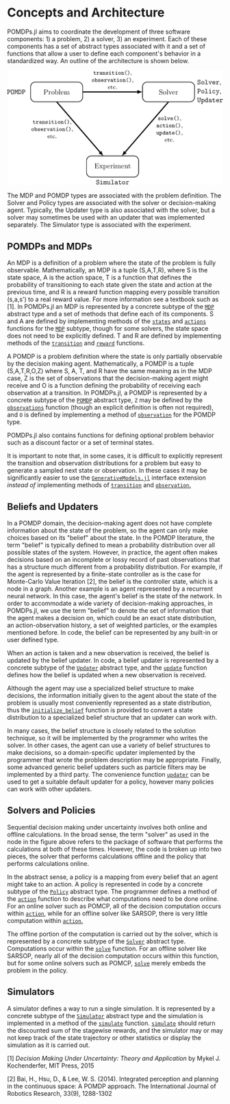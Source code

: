 # Concepts and Architecture

POMDPs.jl aims to coordinate the development of three software components: 1) a problem, 2) a solver, 3) an experiment.
Each of these components has a set of abstract types associated with it and a set of functions that allow a user to define each component's behavior in a standardized way.
An outline of the architecture is shown below.

![concepts](figures/concepts.png)

The MDP and POMDP types are associated with the problem definition.
The Solver and Policy types are associated with the solver or decision-making agent.
Typically, the Updater type is also associated with the solver, but a solver may sometimes be used with an updater that was implemented separately.
The Simulator type is associated with the experiment. 

## POMDPs and MDPs

An MDP is a definition of a problem where the state of the problem is fully observable.
Mathematically, an MDP is a tuple (S,A,T,R), where S is the state space, A is the action space, T is a function that defines the probability of transitioning to each state given the state and action at the previous time, and R is a reward function mapping every possible transition (s,a,s') to a real reward value.
For more information see a textbook such as [1].
In POMDPs.jl an MDP is represented by a concrete subtype of the [`MDP`](@ref) abstract type and a set of methods that define each of its components.
S and A are defined by implementing methods of the [`states`](@ref) and [`actions`](@ref) functions for the [`MDP`](@ref) subtype, though for some solvers, the state space does not need to be explicitly defined.
T and R are defined by implementing methods of the [`transition`](@ref) and [`reward`](@ref) functions. 

A POMDP is a problem definition where the state is only partially observable by the decision making agent.
Mathematically, a POMDP is a tuple (S,A,T,R,O,Z) where S, A, T, and R have the same meaning as in the MDP case, Z is the set of observations that the decision-making agent might receive and O is a function defining the probability of receiving each observation at a transition.
In POMDPs.jl, a POMDP is represented by a concrete subtype of the [`POMDP`](@ref) abstract type, `Z` may be defined by the [`observations`](@ref) function (though an explicit definition is often not required), and `O` is defined by implementing a method of [`observation`](@ref) for the POMDP type.

POMDPs.jl also contains functions for defining optional problem behavior such as a discount factor or a set of terminal states.

It is important to note that, in some cases, it is difficult to explicitly represent the transition and observation distributions for a problem but easy to generate a sampled next state or observation. In these cases it may be significantly easier to use the [`GenerativeModels.jl`](https://github.com/JuliaPOMDP/GenerativeModels.jl) interface extension *instead of* implementing methods of [`transition`](@ref) and [`observation`.](@ref)



## Beliefs and Updaters

In a POMDP domain, the decision-making agent does not have complete information about the state of the problem, so the agent can only make choices based on its "belief" about the state.
In the POMDP literature, the term "belief" is typically defined to mean a probability distribution over all possible states of the system.
However, in practice, the agent often makes decisions based on an incomplete or lossy record of past observations that has a structure much different from a probability distribution.
For example, if the agent is represented by a finite-state controller as is the case for Monte-Carlo Value Iteration [2], the belief is the controller state, which is a node in a graph.
Another example is an agent represented by a recurrent neural network.
In this case, the agent's belief is the state of the network.
In order to accommodate a wide variety of decision-making approaches, in POMDPs.jl, we use the term "belief" to denote the set of information that the agent makes a decision on, which could be an exact state distribution, an action-observation history, a set of weighted particles, or the examples mentioned before.
In code, the belief can be represented by any built-in or user defined type.

When an action is taken and a new observation is received, the belief is updated by the belief updater.
In code, a belief updater is represented by a concrete subtype of the [`Updater`](@ref) abstract type, and the [`update`](@ref) function defines how the belief is updated when a new observation is received.

Although the agent may use a specialized belief structure to make decisions, the information initially given to the agent about the state of the problem is usually most conveniently represented as a state distribution, thus the [`initialize_belief`](@ref) function is provided to convert a state distribution to a specialized belief structure that an updater can work with.

In many cases, the belief structure is closely related to the solution technique, so it will be implemented by the programmer who writes the solver.
In other cases, the agent can use a variety of belief structures to make decisions, so a domain-specific updater implemented by the programmer that wrote the problem description may be appropriate.
Finally, some advanced generic belief updaters such as particle filters may be implemented by a third party.
The convenience function [`updater`](@ref) can be used to get a suitable default updater for a policy, however many policies can work with other updaters.

## Solvers and Policies

Sequential decision making under uncertainty involves both online and offline calculations.
In the broad sense, the term "solver" as used in the node in the figure above refers to the package of software that performs the calculations at both of these times.
However, the code is broken up into two pieces, the solver that performs calculations offline and the policy that performs calculations online.

In the abstract sense, a policy is a mapping from every belief that an agent might take to an action.
A policy is represented in code by a concrete subtype of the [`Policy`](@ref) abstract type.
The programmer defines a method of the [`action`](@ref) function to describe what computations need to be done online.
For an online solver such as POMCP, all of the decision computation occurs within [`action`,](@ref) while for an offline solver like SARSOP, there is very little computation within [`action`.](@ref)

The offline portion of the computation is carried out by the solver, which is represented by a concrete subtype of the [`Solver`](@ref) abstract type. Computations occur within the [`solve`](@ref) function.
For an offline solver like SARSOP, nearly all of the decision computation occurs within this function, but for some online solvers such as POMCP, [`solve`](@ref) merely embeds the problem in the policy.

## Simulators

A simulator defines a way to run a single simulation. It is represented by a concrete subtype of the [`Simulator`](@ref) abstract type and the simulation is implemented in a method of the [`simulate`](@ref) function. [`simulate`](@ref) should return the discounted sum of the stagewise rewards, and the simulator may or may not keep track of the state trajectory or other statistics or display the simulation as it is carried out.

[1] *Decision Making Under Uncertainty: Theory and Application* by Mykel J. Kochenderfer, MIT Press, 2015

[2] Bai, H., Hsu, D., & Lee, W. S. (2014). Integrated perception and planning in the continuous space: A POMDP approach. The International Journal of Robotics Research, 33(9), 1288-1302


